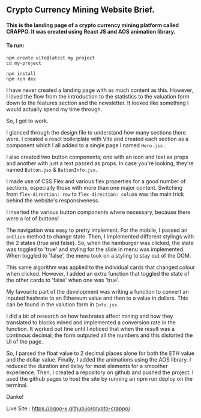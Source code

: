 ## Crypto Currency Mining Website Brief.
#### This is the landing page of a crypto currency mining platform called CRAPPO. It was created using React JS and AOS animation library.

#### To run:
````
npm create vite@latest my project
cd my-project

npm install
npm run dev
````
I have never created a landing page with as much content as this. However, I loved the flow from the introduction to the statistics to the valuation form down to the features section and the newsletter. It looked like something I would actually spend my time through. 

So, I got to work.

I glanced through the design file to understand how many sections there were. I created a react boilerplate with Vite and created each section as a component which I all added to a single page I named `Hero.jsx` .

I also created two button components; one with an icon and text as props and another with just a text passed as props. In case you're looking, they're named `Button.jsx` & `ButtonInfo.jsx`.

I made use of CSS  Flex and various flex properties for a good number of sections, especially those with more than one major content. Switching from `flex-direction: row` to `flex-direction: column` was the main trick behind the website's responsiveness. 

I inserted the various button components where necessary, because there were a lot of buttons!

The navigation was easy to pretty implement. For the mobile, I passed an `onClick` method to change state. Then, I implemented different stylings with the 2 states (true and false). So, when the hamburger was clicked, the state was toggled to 'true' and styling for the slide in menu was implemented. When toggled to 'false', the menu took on a styling to stay out of the DOM.

This same algorithm was applied to the individual cards that changed colour when clicked. However, I added  an extra function that toggled the state of the other cards to 'false' when one was 'true'.

My favourite part of the development was writing a  function to convert an inputed hashrate to an Ethereum value and then to a value in dollars. This can be found in the valution form in `Info.jsx`.

I did a bit of research on how hashrates affect mining and how they translated to blocks mined and implemented a conversion rate in the function. It worked out fine until I noticed that when the result was a continous decimal, the form outputed all the numbers and this distorted the UI of  the page.

So, I parsed the float value to 2 decimal places alone for both the ETH value and the dollar value.
Finally, I added the animations using the AOS library. I reduced the duration and delay for most elements for a smoother experience. 
Then, I created a repository on github and pushed the project. I used the github pages to host the site by running an npm run deploy on the terminal.

Danke!

Live  Site : https://ogoo-x.github.io/crypto-crappo/
